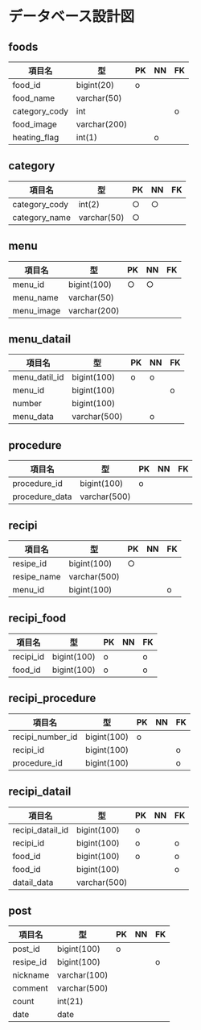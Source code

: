 # データベース設計図

## foods
|項目名|型|PK|NN|FK|
|-----|--|--|--|--|
|food_id|bigint(20)|o|||
|food_name|varchar(50)||||
|category_cody|int|||o|
|food_image|varchar(200)||||
|heating_flag|int(1)||o||


## category
|項目名|型|PK|NN|FK|
|-----|--|--|--|--|
|category_cody|int(2)|○|○||
|category_name|varchar(50)|○|||


## menu
|項目名|型|PK|NN|FK|
|-----|--|--|--|--|
|menu_id|bigint(100)|○|○||
|menu_name|varchar(50)||||
|menu_image|varchar(200)||||


## menu_datail
|項目名|型|PK|NN|FK|
|-----|--|--|--|--|
|menu_datil_id|bigint(100)|o|o||
|menu_id|bigint(100)|||o|
|number|bigint(100)||||
|menu_data|varchar(500)||o||


## procedure
|項目名|型|PK|NN|FK|
|-----|--|--|--|--|
|procedure_id|bigint(100)|o|||
|procedure_data|varchar(500)||||



##  recipi
|項目名|型|PK|NN|FK|
|-----|--|--|--|--|
|resipe_id|bigint(100)|○|||
|resipe_name|varchar(500)||||
|menu_id|bigint(100)|||o|

## recipi_food
|項目名|型|PK|NN|FK|
|-----|--|--|--|--|
|recipi_id|bigint(100)|o||o|
|food_id|bigint(100)|o||o|

## recipi_procedure
|項目名|型|PK|NN|FK|
|-----|--|--|--|--|
|recipi_number_id|bigint(100)|o|||
|recipi_id|bigint(100)|||o|
|procedure_id|bigint(100)|||o|

## recipi_datail
|項目名|型|PK|NN|FK|
|-----|--|--|--|--|
|recipi_datail_id|bigint(100)|o|||
|recipi_id|bigint(100)|o||o|
|food_id|bigint(100)|o||o|
|food_id|bigint(100)|||o|
|datail_data|varchar(500)||||

## post
|項目名|型|PK|NN|FK|
|-----|--|--|--|--|
|post_id|bigint(100)|o|||
|resipe_id|bigint(100)|||o|
|nickname|varchar(100)||||
|comment|varchar(500)||||
|count|int(21)||||
|date|date||||
